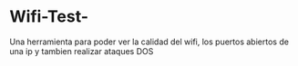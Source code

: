 # Wifi-Test-
Una herramienta para poder ver la calidad del wifi, los puertos abiertos de una ip y tambien realizar ataques DOS 
